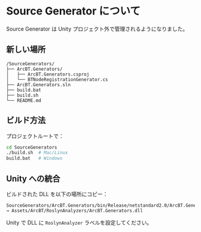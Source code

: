 # Source Generator について

Source Generator は Unity プロジェクト外で管理されるようになりました。

## 新しい場所

```
/SourceGenerators/
├── ArcBT.Generators/
│   ├── ArcBT.Generators.csproj
│   └── BTNodeRegistrationGenerator.cs
├── ArcBT.Generators.sln
├── build.bat
├── build.sh
└── README.md
```

## ビルド方法

プロジェクトルートで：
```bash
cd SourceGenerators
./build.sh  # Mac/Linux
build.bat   # Windows
```

## Unity への統合

ビルドされた DLL を以下の場所にコピー：
```
SourceGenerators/ArcBT.Generators/bin/Release/netstandard2.0/ArcBT.Generators.dll
→ Assets/ArcBT/RoslynAnalyzers/ArcBT.Generators.dll
```

Unity で DLL に `RoslynAnalyzer` ラベルを設定してください。
